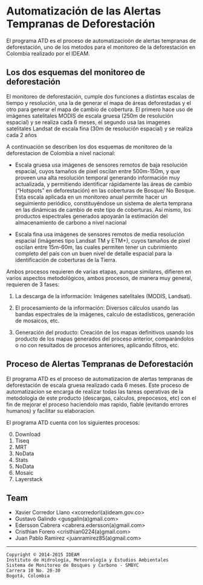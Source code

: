 
# Automatización de las Alertas Tempranas de Deforestación

El programa ATD es el proceso de automatizacioón de alertas tempranas de deforestación, uno de los metodos para el monitoreo de la deforestación en Colombia realizado por el IDEAM.

## Los dos esquemas del monitoreo de deforestación 

El monitoreo de deforestación, cumple dos funciones a distintas escalas de tiempo y resolución, una la de generar el mapa de áreas deforestadas y el otro para generar el mapa de cambio de cobertura. El primero hace uso de imágenes satelitales MODIS de escala gruesa (250m de resolución espacial) y se realiza cada 6 meses, el segundo usa las imagenes satelitales Landsat de escala fina (30m de resolución espacial) y se realiza cada 2 años

A continuación se describen los dos esquemas de monitoreo de la deforestacion de Colombia a nivel nacional: 

* Escala gruesa usa imágenes de sensores remotos de baja resolución espacial, cuyos tamaños de pixel oscilan entre 500m-150m, y que proveen una alta resolución temporal generando información muy actualizada, y permitiendo identificar rápidamente las áreas de cambio (“Hotspots” en deforestación) en las coberturas de Bosque/ No Bosque. Esta escala aplicada en un monitoreo anual permite hacer un seguimiento periódico, constituyéndose un sistema de alerta temprana en las dinámicas de cambio de este tipo de coberturas. Así mismo, los productos espectrales generados apoyarán la estimación del almacenamiento de carbono a nivel nacional

* Escala fina usa imágenes de sensores remotos de media resolución espacial (imágenes tipo Landsat TM y ETM+), cuyos tamaños de pixel oscilan entre 15m-60m, las cuales permiten tener un cubrimiento completo del país con un buen nivel de detalle espacial para la identificación de coberturas de la Tierra. 

Ambos procesos requieren de varias etapas, aunque similares, difieren en varios aspectos metodológicos, ambos procesos, de manera muy general, requieren de 3 fases: 

1. La descarga de la información: Imágenes satelitales (MODIS, Landsat).

2. El procesamiento de la información: Diversos cálculos usando las bandas espectrales de la imágenes, calculo de estadísticos, generación de mosaicos, etc. 

3. Generación del producto: Creación de los mapas definitivos usando los producto de los mapas generados del proceso anterior, comparándolos o no con resultados de procesos anteriores, aplicando filtros, etc. 

## Proceso de Alertas Tempranas de Deforestación

El programa ATD es el proceso de automatizacion de alertas tempranas de deforestación de escala gruesa realizado cada 6 meses. Este proceso de automatizacion se encarga de realizar todas las tareas operativas de la metodologia de este producto (descargas, calculos, prepocesos, etc) con el fin de mejorar el proceso haciendolo mas rapido, fiable (evitando errores humanos) y facilitar su elaboracion.

El programa ATD cuenta con los siguientes procesos:

0. Download
1. Tiseq
2. MRT
3. NoData
4. Stats
5. NoData
6. Mosaic
7. Layerstack

## Team

- Xavier Corredor Llano <xcorredorl(a)ideam.gov.co>
- Gustavo Galindo <gusgalin(a)gmail.com>
- Edersson Cabrera <cabrera.edersson(a)gmail.com>
- Cristhian Forero <cristhian0224(a)gmail.com>
- Juan Pablo Ramirez <juanramirez85(a)gmail.com>

***

    Copyright © 2014-2015 IDEAM
    Instituto de Hidrología, Meteorología y Estudios Ambientales
    Sistema de Monitoreo de Bosques y Carbono - SMBYC
    Carrera 10 No. 20-30
    Bogotá, Colombia



